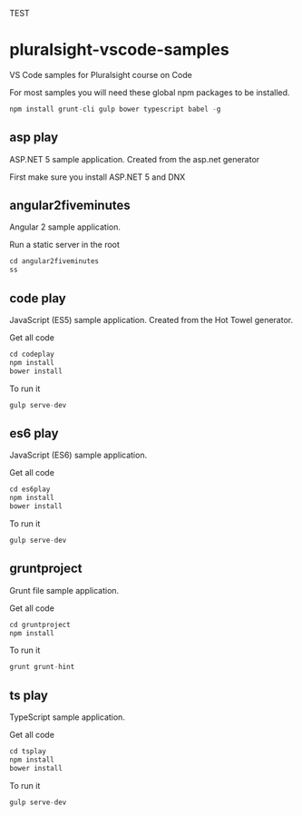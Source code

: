 TEST

# pluralsight-vscode-samples
VS Code samples for Pluralsight course on Code

For most samples you will need these global npm packages to be installed.

```javascript
npm install grunt-cli gulp bower typescript babel -g
```

## asp play
ASP.NET 5 sample application. Created from the asp.net generator

First make sure you install ASP.NET 5 and DNX

## angular2fiveminutes
Angular 2 sample application.

Run a static server in the root

```javascript
cd angular2fiveminutes
ss
```

## code play
JavaScript (ES5) sample application. Created from the Hot Towel generator.

Get all code

```javascript
cd codeplay
npm install
bower install
```

To run it

```javascript
gulp serve-dev
```

## es6 play
JavaScript (ES6) sample application.

Get all code

```javascript
cd es6play
npm install
bower install
```

To run it

```javascript
gulp serve-dev
```

## gruntproject
Grunt file sample application.

Get all code

```javascript
cd gruntproject
npm install
```

To run it

```javascript
grunt grunt-hint
```

## ts play
TypeScript sample application.

Get all code

```javascript
cd tsplay
npm install
bower install
```

To run it

```javascript
gulp serve-dev
```

